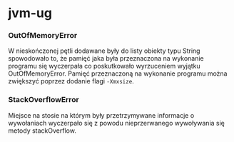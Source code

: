 # jvm-ug

### OutOfMemoryError
W nieskończonej pętli dodawane były do listy obiekty typu String spowodowało to, że pamięć jaka była przeznaczona na wykonanie programu się wyczerpała co poskutkowało wyrzuceniem wyjątku OutOfMemoryError.
Pamięć przeznaczoną na wykonanie programu można zwiększyć poprzez dodanie flagi `-Xmxsize`.


### StackOverflowError
Miejsce na stosie na którym były przetrzymywane informacje o wywołaniach wyczerpało się z powodu nieprzerwanego wywoływania się metody stackOverflow.
